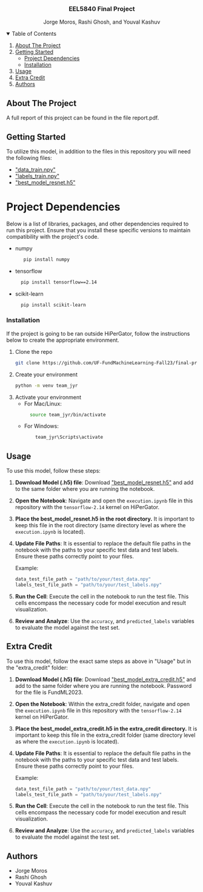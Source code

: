 <!-- PROJECT LOGO -->
<br />
<p align="center">
  <h3 align="center">EEL5840 Final Project</h3>
  <p align="center">
    Jorge Moros, Rashi Ghosh, and Youval Kashuv
  </p>
</p>



<!-- TABLE OF CONTENTS -->
<details open="open">
  <summary>Table of Contents</summary>
  <ol>
    <li>
      <a href="#about-the-project">About The Project</a>
    </li>
    <li>
      <a href="#getting-started">Getting Started</a>
      <ul>
        <li><a href="#project-dependencies">Project Dependencies</a></li>
        <li><a href="#installation">Installation</a></li>
      </ul>
    </li>
    <li><a href="#usage">Usage</a></li>
    <li><a href="#extraCredit">Extra Credit</a></li>
    <li><a href="#authors">Authors</a></li>
  </ol>
</details>


<!-- ABOUT THE PROJECT -->
## About The Project

A full report of this project can be found in the file report.pdf.

<!-- GETTING STARTED -->
## Getting Started

To utilize this model, in addition to the files in this repository you will need the following files:
* ["data_train.npy"](https://ufl.instructure.com/files/81900020/download?download_frd=1)
* ["labels_train.npy"](https://ufl.instructure.com/files/81900021/download?download_frd=1)
* ["best_model_resnet.h5"](https://uflorida-my.sharepoint.com/:u:/g/personal/rashighosh_ufl_edu/EcLUUC2puhNCnz1ib9AOJ2gBgjWzHbVlFdiHi-voO0lMCw?e=9rtgQi)

# Project Dependencies

Below is a list of libraries, packages, and other dependencies required to run this project. Ensure that you install these specific versions to maintain compatibility with the project's code.

* numpy
  ```sh
     pip install numpy
  ```
* tensorflow
  ```sh
    pip install tensorflow==2.14
  ```
* scikit-learn
  ```sh
    pip install scikit-learn
  ```
  
### Installation

If the project is going to be ran outside HiPerGator, follow the instructions below to create the appropriate environment.

1. Clone the repo
   ```sh
   git clone https://github.com/UF-FundMachineLearning-Fall23/final-project-code-report-team-jyr.git
   ```
2. Create your environment
   ```sh
   python -m venv team_jyr
   ```
3. Activate your environment
    * For Mac/Linux:
      ```sh
        source team_jyr/bin/activate
      ```
    * For Windows:
      ```sh
          team_jyr\Scripts\activate
      ```
   

<!-- USAGE EXAMPLES -->
## Usage

To use this model, follow these steps:

1. **Download Model (.h5) file**: Download ["best_model_resnet.h5"](https://uflorida-my.sharepoint.com/:u:/g/personal/rashighosh_ufl_edu/EcLUUC2puhNCnz1ib9AOJ2gBgjWzHbVlFdiHi-voO0lMCw?e=9rtgQi) and add to the same folder where you are running the notebook.
2. **Open the Notebook**: Navigate and open the `execution.ipynb` file in this repository with the `tensorflow-2.14` kernel on HiPerGator.

3. **Place the best_model_resnet.h5 in the root directory.** It is important to keep this file in the root directory (same directory level as where the `execution.ipynb` is located).

4.  **Update File Paths**: It is essential to replace the default file paths in the notebook with the paths to your specific test data and test labels. Ensure these paths correctly point to your files.

    Example:
    ```python
    data_test_file_path = "path/to/your/test_data.npy"
    labels_test_file_path = "path/to/your/test_labels.npy"
    ```

5. **Run the Cell**: Execute the cell in the notebook to run the test file. This cells encompass the necessary code for model execution and result visualization.

6. **Review and Analyze**: Use the `accuracy`, and `predicted_labels` variables to evaluate the model against the test set.

<!-- Extra Credit EXAMPLES -->
## Extra Credit

To use this model, follow the exact same steps as above in "Usage" but in the "extra_credit" folder:

1. **Download Model (.h5) file**: Download ["best_model_extra_credit.h5"]([https://uflorida-my.sharepoint.com/:u:/g/personal/rashighosh_ufl_edu/EcLUUC2puhNCnz1ib9AOJ2gBgjWzHbVlFdiHi-voO0lMCw?e=9rtgQi](https://uflorida-my.sharepoint.com/:u:/g/personal/youval_kashuv_ufl_edu/EdGStqhiUQJDpOHhSQDkOvYB48kohYQn0q_I6HyDrUoY6A?e=3p3UzW)) and add to the same folder where you are running the notebook. Password for the file is FundML2023.
2. **Open the Notebook**: Within the extra_credit folder, navigate and open the `execution.ipynb` file in this repository with the `tensorflow-2.14` kernel on HiPerGator.

3. **Place the best_model_extra_credit.h5 in the extra_credit directory.** It is important to keep this file in the extra_credit folder (same directory level as where the `execution.ipynb` is located).

4.  **Update File Paths**: It is essential to replace the default file paths in the notebook with the paths to your specific test data and test labels. Ensure these paths correctly point to your files.

    Example:
    ```python
    data_test_file_path = "path/to/your/test_data.npy"
    labels_test_file_path = "path/to/your/test_labels.npy"
    ```

5. **Run the Cell**: Execute the cell in the notebook to run the test file. This cells encompass the necessary code for model execution and result visualization.

6. **Review and Analyze**: Use the `accuracy`, and `predicted_labels` variables to evaluate the model against the test set.


<!-- Authors -->
## Authors

* Jorge Moros
* Rashi Ghosh
* Youval Kashuv
